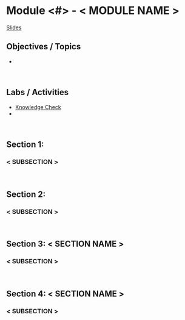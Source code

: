 # Module <#> - < MODULE NAME >

[Slides](<SLIDES LINK>)

## Objectives / Topics
- 

<br/>

## Labs / Activities
- [Knowledge Check](https://www.aws.training/Details/Curriculum?transcriptid=-NscDQNnt0KwQEi-zYfB8Q2&id=43078#modules)
- 

<br/>

## Section 1: <SECTION NAME>

### **< SUBSECTION >**


<br/>

## Section 2: <SECTION NAME>

### **< SUBSECTION >**

<br/>

## Section 3: < SECTION NAME >

### **< SUBSECTION >**

<br/>

## Section 4: < SECTION NAME >

### **< SUBSECTION >**
